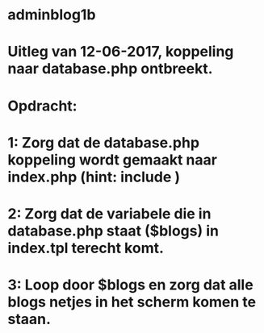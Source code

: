 # adminblog1b

# Uitleg van 12-06-2017, koppeling naar database.php ontbreekt.

# Opdracht:

# 1: Zorg dat de database.php koppeling wordt gemaakt naar index.php (hint: include )
# 2: Zorg dat de variabele die in database.php staat ($blogs) in index.tpl terecht komt.
# 3: Loop door $blogs en zorg dat alle blogs netjes in het scherm komen te staan.
